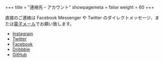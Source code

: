 +++
title = "連絡先・アカウント"
showpagemeta = false
weight = 60
+++

<p>直接のご連絡は Facebook Messenger や Twitter のダイレクトメッセージ、または<a href="mailto:&#107;&#97;&#109;&#105;&#110;&#111;&#103;&#111;&#121;&#97;&#64;&#103;&#109;&#97;&#105;&#108;&#46;&#99;&#111;&#109;">電子メール</a>でお願い致します。</p>
<ul>
  <li><a href="https://www.instagram.com/tchkmngy/">Instagram</a></li>
  <li><a href="https://twitter.com/tchkmngy">Twitter</a></li>
  <li><a href="https://www.facebook.com/tchkmngy">Facebook</a></li>
  <li><a href="https://dribbble.com/tchkmngy">Dribbble</a></li>
  <li><a href="https://github.com/kaminogoya">GitHub</a></li>
</ul>

